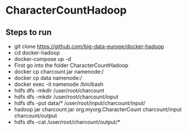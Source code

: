 # CharacterCountHadoop

## Steps to run
- git clone https://github.com/big-data-europe/docker-hadoop
- cd docker-hadoop
- docker-compose up -d
- First go into the folder CharacterCountHadoop
- docker cp charcount.jar namenode:/
- docker cp data namenode:/
- docker exec -it namenode /bin/bash
- hdfs dfs -mkdir /user/root/charcount
- hdfs dfs -mkdir /user/root/charcount/input
- hdfs dfs -put data/* /user/root/input/charcount/input/
- hadoop jar charcount.jar org.myorg.CharacterCount charcount/input charcount/output
- hdfs dfs -cat /user/root/charcount/output/*
